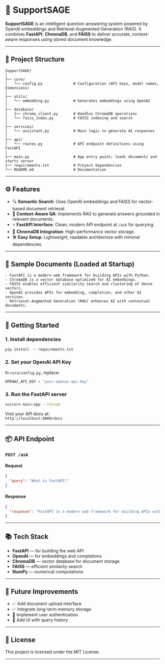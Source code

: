 # 🤖 SupportSAGE

**SupportSAGE** is an intelligent question-answering system powered by OpenAI embeddings and Retrieval-Augmented Generation (RAG). It combines **FastAPI**, **ChromaDB**, and **FAISS** to deliver accurate, context-aware responses using stored document knowledge.

---

## 📁 Project Structure

```
SupportSAGE/
│
├── core/
│   └── config.py              # Configuration (API keys, model names, dimensions)
│
├── utils/
│   └── embedding.py           # Generates embeddings using OpenAI
│
├── database/
│   ├── chroma_client.py       # Handles ChromaDB operations
│   └── faiss_index.py         # FAISS indexing and search
│
├── services/
│   └── assistant.py           # Main logic to generate AI responses
│
├── api/
│   └── routes.py              # API endpoint definitions using FastAPI
│
├── main.py                    # App entry point; loads documents and starts server
├── requirements.txt           # Project dependencies
└── README.md                  # Documentation
```

---

## ⚙️ Features

- 🔍 **Semantic Search**: Uses OpenAI embeddings and FAISS for vector-based document retrieval.
- 🧠 **Context-Aware QA**: Implements RAG to generate answers grounded in relevant documents.
- ⚡ **FastAPI Interface**: Clean, modern API endpoint at `/ask` for querying.
- 🧱 **ChromaDB Integration**: High-performance vector storage.
- 🛠️ **Easy Setup**: Lightweight, readable architecture with minimal dependencies.

---

## 🧪 Sample Documents (Loaded at Startup)

```
- FastAPI is a modern web framework for building APIs with Python.
- ChromaDB is a vector database optimized for AI embeddings.
- FAISS enables efficient similarity search and clustering of dense vectors.
- OpenAI provides APIs for embedding, completion, and other AI services.
- Retrieval-Augmented Generation (RAG) enhances AI with contextual documents.
```

---

## 🚀 Getting Started

### 1. Install dependencies

```bash
pip install -r requirements.txt
```

### 2. Set your OpenAI API Key

In `core/config.py`, replace:

```python
OPENAI_API_KEY = "your-openai-api-key"
```

### 3. Run the FastAPI server

```bash
uvicorn main:app --reload
```

Visit your API docs at:  
`http://localhost:8000/docs`

---

## 📦 API Endpoint

### `POST /ask`

#### Request

```json
{
  "query": "What is FastAPI?"
}
```

#### Response

```json
{
  "response": "FastAPI is a modern web framework for building APIs with Python."
}
```

---

## 📚 Tech Stack

- **FastAPI** — for building the web API
- **OpenAI** — for embeddings and completions
- **ChromaDB** — vector database for document storage
- **FAISS** — efficient similarity search
- **NumPy** — numerical computations

---

## 🧠 Future Improvements

- ✅ Add document upload interface  
- ✅ Integrate long-term memory storage  
- 🚧 Implement user authentication  
- 🚧 Add UI with query history

---

## 📄 License

This project is licensed under the MIT License.

---

